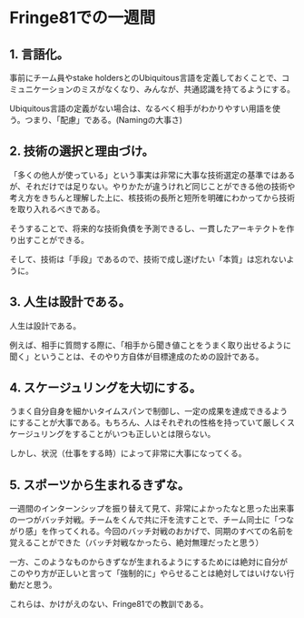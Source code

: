 # Fringe81での一週間

## 1. 言語化。

事前にチーム員やstake holdersとのUbiquitous言語を定義しておくことで、コミュニケーションのミスがなくなり、みんなが、共通認識を持てるようにする。

Ubiquitous言語の定義がない場合は、なるべく相手がわかりやすい用語を使う。つまり、「配慮」である。(Namingの大事さ)

## 2. 技術の選択と理由づけ。

「多くの他人が使っている」という事実は非常に大事な技術選定の基準ではあるが、それだけでは足りない。やりかたが違うけれど同じことができる他の技術や考え方をきちんと理解した上に、核技術の長所と短所を明確にわかってから技術を取り入れるべきである。

そうすることで、将来的な技術負債を予測できるし、一貫したアーキテクトを作り出すことができる。

そして、技術は「手段」であるので、技術で成し遂げたい「本質」は忘れないように。

## 3. 人生は設計である。

人生は設計である。

例えば、相手に質問する際に、「相手から聞き値ことをうまく取り出せるように聞く」ということは、そのやり方自体が目標達成のための設計である。

## 4. スケージュリングを大切にする。

うまく自分自身を細かいタイムスパンで制御し、一定の成果を達成できるようにすることが大事である。もちろん、人はそれぞれの性格を持っていて厳しくスケージュリングをすることがいつも正しいとは限らない。

しかし、状況（仕事をする時）によって非常に大事になってくる。

## 5. スポーツから生まれるきずな。

一週間のインターンシップを振り替えて見て、非常によかったなと思った出来事の一つがバッチ対戦。チームをくんで共に汗を流すことで、チーム同士に「つながり感」を作ってくれる。今回のバッチ対戦のおかげで、同期のすべての名前を覚えることができた（バッチ対戦なかったら、絶対無理だったと思う）

一方、このようなものからきずなが生まれるようにするためには絶対に自分がこのやり方が正しいと言って「強制的に」やらせることは絶対してはいけない行動だと思う。

これらは、かけがえのない、Fringe81での教訓である。
